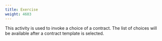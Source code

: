 ```yaml
---
title: Exercise
weight: 4603
---
```


This activity is used to invoke a choice of a contract. The list of choices will be available after a contract template is selected.